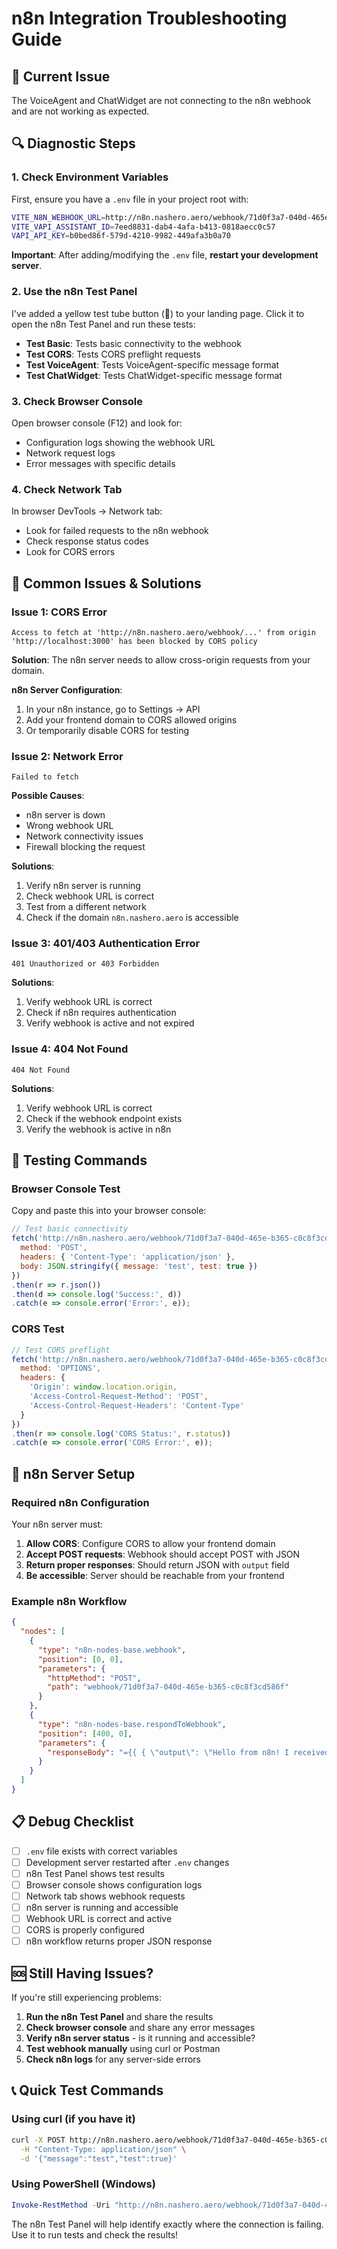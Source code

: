 # n8n Integration Troubleshooting Guide

## 🚨 Current Issue
The VoiceAgent and ChatWidget are not connecting to the n8n webhook and are not working as expected.

## 🔍 Diagnostic Steps

### 1. **Check Environment Variables**
First, ensure you have a `.env` file in your project root with:

```bash
VITE_N8N_WEBHOOK_URL=http://n8n.nashero.aero/webhook/71d0f3a7-040d-465e-b365-c0c8f3cd586f
VITE_VAPI_ASSISTANT_ID=7eed8831-dab4-4afa-b413-0818aecc0c57
VAPI_API_KEY=b0bed86f-579d-4210-9982-449afa3b0a70
```

**Important**: After adding/modifying the `.env` file, **restart your development server**.

### 2. **Use the n8n Test Panel**
I've added a yellow test tube button (🧪) to your landing page. Click it to open the n8n Test Panel and run these tests:

- **Test Basic**: Tests basic connectivity to the webhook
- **Test CORS**: Tests CORS preflight requests
- **Test VoiceAgent**: Tests VoiceAgent-specific message format
- **Test ChatWidget**: Tests ChatWidget-specific message format

### 3. **Check Browser Console**
Open browser console (F12) and look for:
- Configuration logs showing the webhook URL
- Network request logs
- Error messages with specific details

### 4. **Check Network Tab**
In browser DevTools → Network tab:
- Look for failed requests to the n8n webhook
- Check response status codes
- Look for CORS errors

## 🐛 Common Issues & Solutions

### **Issue 1: CORS Error**
```
Access to fetch at 'http://n8n.nashero.aero/webhook/...' from origin 'http://localhost:3000' has been blocked by CORS policy
```

**Solution**: The n8n server needs to allow cross-origin requests from your domain.

**n8n Server Configuration**:
1. In your n8n instance, go to Settings → API
2. Add your frontend domain to CORS allowed origins
3. Or temporarily disable CORS for testing

### **Issue 2: Network Error**
```
Failed to fetch
```

**Possible Causes**:
- n8n server is down
- Wrong webhook URL
- Network connectivity issues
- Firewall blocking the request

**Solutions**:
1. Verify n8n server is running
2. Check webhook URL is correct
3. Test from a different network
4. Check if the domain `n8n.nashero.aero` is accessible

### **Issue 3: 401/403 Authentication Error**
```
401 Unauthorized or 403 Forbidden
```

**Solutions**:
1. Verify webhook URL is correct
2. Check if n8n requires authentication
3. Verify webhook is active and not expired

### **Issue 4: 404 Not Found**
```
404 Not Found
```

**Solutions**:
1. Verify webhook URL is correct
2. Check if the webhook endpoint exists
3. Verify the webhook is active in n8n

## 🧪 Testing Commands

### **Browser Console Test**
Copy and paste this into your browser console:

```javascript
// Test basic connectivity
fetch('http://n8n.nashero.aero/webhook/71d0f3a7-040d-465e-b365-c0c8f3cd586f', {
  method: 'POST',
  headers: { 'Content-Type': 'application/json' },
  body: JSON.stringify({ message: 'test', test: true })
})
.then(r => r.json())
.then(d => console.log('Success:', d))
.catch(e => console.error('Error:', e));
```

### **CORS Test**
```javascript
// Test CORS preflight
fetch('http://n8n.nashero.aero/webhook/71d0f3a7-040d-465e-b365-c0c8f3cd586f', {
  method: 'OPTIONS',
  headers: {
    'Origin': window.location.origin,
    'Access-Control-Request-Method': 'POST',
    'Access-Control-Request-Headers': 'Content-Type'
  }
})
.then(r => console.log('CORS Status:', r.status))
.catch(e => console.error('CORS Error:', e));
```

## 🔧 n8n Server Setup

### **Required n8n Configuration**
Your n8n server must:

1. **Allow CORS**: Configure CORS to allow your frontend domain
2. **Accept POST requests**: Webhook should accept POST with JSON
3. **Return proper responses**: Should return JSON with `output` field
4. **Be accessible**: Server should be reachable from your frontend

### **Example n8n Workflow**
```json
{
  "nodes": [
    {
      "type": "n8n-nodes-base.webhook",
      "position": [0, 0],
      "parameters": {
        "httpMethod": "POST",
        "path": "webhook/71d0f3a7-040d-465e-b365-c0c8f3cd586f"
      }
    },
    {
      "type": "n8n-nodes-base.respondToWebhook",
      "position": [400, 0],
      "parameters": {
        "responseBody": "={{ { \"output\": \"Hello from n8n! I received: \" + $json.message } }}"
      }
    }
  ]
}
```

## 📋 Debug Checklist

- [ ] `.env` file exists with correct variables
- [ ] Development server restarted after `.env` changes
- [ ] n8n Test Panel shows test results
- [ ] Browser console shows configuration logs
- [ ] Network tab shows webhook requests
- [ ] n8n server is running and accessible
- [ ] Webhook URL is correct and active
- [ ] CORS is properly configured
- [ ] n8n workflow returns proper JSON response

## 🆘 Still Having Issues?

If you're still experiencing problems:

1. **Run the n8n Test Panel** and share the results
2. **Check browser console** and share any error messages
3. **Verify n8n server status** - is it running and accessible?
4. **Test webhook manually** using curl or Postman
5. **Check n8n logs** for any server-side errors

## 📞 Quick Test Commands

### **Using curl (if you have it)**
```bash
curl -X POST http://n8n.nashero.aero/webhook/71d0f3a7-040d-465e-b365-c0c8f3cd586f \
  -H "Content-Type: application/json" \
  -d '{"message":"test","test":true}'
```

### **Using PowerShell (Windows)**
```powershell
Invoke-RestMethod -Uri "http://n8n.nashero.aero/webhook/71d0f3a7-040d-465e-b365-c0c8f3cd586f" -Method POST -ContentType "application/json" -Body '{"message":"test","test":true}'
```

The n8n Test Panel will help identify exactly where the connection is failing. Use it to run tests and check the results!

